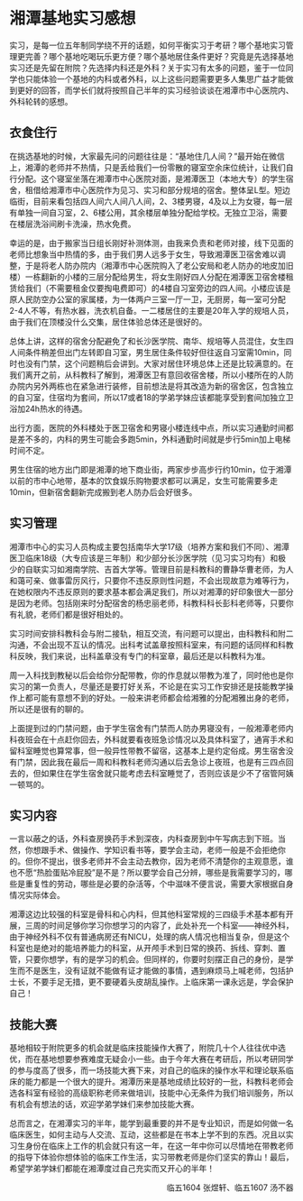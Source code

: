 # 湘潭基地实习感想

实习，是每一位五年制同学绕不开的话题，如何平衡实习于考研？哪个基地实习管理更完善？哪个基地吃喝玩乐更方便？哪个基地居住条件更好？究竟是先选择基地实习还是先留在附院？先选择内科还是外科？关于实习有太多的问题，鉴于一位同学也只能体验一个基地的内科或者外科，以上这些问题需要更多人集思广益才能做到更好的回答，而学长们就将按照自己半年的实习经验谈谈在湘潭市中心医院内、外科轮转的感想。

## 衣食住行

在挑选基地的时候，大家最先问的问题往往是：“基地住几人间？”最开始在微信上，湘潭的老师并不热情，只是丢给我们一份零散的寝室空余床位统计，让我们自行分配。这个寝室坐落在湘潭市中心医院对面，是湘潭医卫（本地大专）的学生宿舍，租借给湘潭市中心医院作为见习、实习和部分规培的宿舍。整体呈L型。短边临街，目前来看包括四人间六人间八人间，2、3楼男寝，4及以上为女寝，每一层有单独一间自习室，2、6楼公用，其余楼层单独分配给学校。无独立卫浴，需要在楼层洗浴间刷卡洗澡，热水免费。

幸运的是，由于搬家当日组长刚好补测体测，由我来负责和老师对接，线下见面的老师比想象当中热情的多，由于我们男人远多于女生，导致湘潭医卫宿舍难以调整，于是将老人防办院内（湘潭市中心医院购入了老公安局和老人防办的地皮加旧楼）一栋翻新的小楼的三层分配给男生，将女生刚好四人分配在湘潭医卫宿舍楼租赁给我们（不需要租金仅要掏电费即可）的4楼自习室旁边的四人间。小楼应该是原人民防空办公室的家属楼，为一体两户三室一厅一卫，无厨房，每一室可分配2-4人不等，有热水器，洗衣机自备。一二楼居住的主要是20年入学的规培人员，由于我们在顶楼没什么交集，居住体验总体还是很好的。

总体上讲，这样的宿舍分配避免了和长沙医学院、南华、规培等人员混住，女生四人间条件稍差但出门左转即自习室，男生居住条件较好但往返自习室需10min，同时也没有门禁，这个问题稍后会讲到。大家对居住环境总体上还是比较满意的。在我们离开之前，从科教科了解到，湘潭医卫有意回收宿舍楼，所以小楼所在的人防办院内另外两栋也在紧急进行装修，目前想法是将其改造为新的宿舍区，包含独立的自习室，住宿均为套间，所以17或者18的学弟学妹应该都能享受到套间加独立卫浴加24h热水的待遇。

出行方面，医院的外科楼处于医卫宿舍和男寝小楼连线中点，所以实习通勤时间都是差不多的，内科的男生可能会多跑5min，外科通勤时间就是步行5min加上电梯时间不定。

男生住宿的地方出门即是湘潭的地下商业街，两家步步高步行约10min，位于湘潭以前的市中心地带，基本的饮食娱乐购物要求都可以满足，女生可能需要多走10min，但新宿舍翻新完成搬到老人防办后会好很多。

## 实习管理

湘潭市中心的实习人员构成主要包括南华大学17级（培养方案和我们不同）、湘潭医卫临床18级（大专应该是三年制）和少部分长沙医学院（见习实习均有）和极少的自联实习如湘南学院、吉首大学等。管理目前是科教科的曹静华曹老师，为人和蔼可亲、做事雷厉风行，只要你不违反原则性问题，不会出现故意为难等行为，在她权限内不违反原则的要求基本都会满足我们，所以对湘潭的好印象很大一部分是因为老师。包括刚来时分配宿舍的杨忠丽老师，科教科科长彭科老师等，只要你有礼貌，老师们都是很好相处的。

实习时间安排科教科会与附二接轨，相互交流，有问题可以提出，由科教科和附二沟通，不会出现不互认的情况。出科考试盖章按照科室来，有问题的话同样和科教科反映，我们来说，出科盖章没有专门的科室章，最后还是以科教科为准。

周一入科找到教秘以后会给你分配带教，你的作息就以带教为准了，同时他也是你实习的第一负责人，尽量还是要打好关系，不论是在实习工作安排还是技能教学操作上都可能有意想不到的好处。一般来讲老师都会给湘雅的分配湘雅出身的老师，所以还是很有的聊的。

上面提到过的门禁问题，由于学生宿舍有门禁而人防办男寝没有，一般湘潭老师内科夜班会在十点赶你回去，外科就要看夜班急诊情况以及具体科室了，通宵手术和留科室睡觉也算常事，但一般异性带教不留宿，这基本上是约定俗成。男生宿舍没有门禁，因此我在最后一周和科教科老师沟通以后去急诊上夜班，也是有三四点回去的，但如果住在学生宿舍就只能考虑去科室睡觉了，否则应该是少不了宿管阿姨一顿骂的。

## 实习内容

一言以蔽之的话，外科查房换药手术到深夜，内科查房到中午写病志到下班。当然，你想跟手术、做操作、学知识看书等，要学会主动，老师一般是不会拒绝你的。但你不提出，很多老师并不会主动去教你，因为老师不清楚你的主观意愿，谁也不愿“热脸蛋贴冷屁股”是不是？所以要学会自己分辨，哪些是我需要学习的，哪些是重复性的劳动，哪些是必要的杂活等，个中滋味不便言说，需要大家根据自身情况实际体会。

湘潭这边比较强的科室是骨科和心内科，但其他科室常规的三四级手术基本都有开展，三周的时间足够你学习你想学习的内容了，此处补充一个科室——神经外科，由于神经外科不仅有普通病房还有NICU，处理的病人情况也相当复杂，但是这个科室也是绝对的能培养能力的科室，从开颅手术到日常的换药、拆线、穿刺、置管，只要你想学，有的是学习的机会。但同样的，你要时刻摆正自己的身份，是学生而不是医生，没有证就不能做有证才能做的事情，遇到麻烦马上喊老师，包括护士长，不要手足无措，更不要硬着头皮胡乱操作。上临床第一课永远是，学会保护自己！

## 技能大赛

基地相较于附院更多的机会就是临床技能操作大赛了，附院几十个人往往优中选优，而在基地想要参赛难度无疑会小一些。由于今年大赛在考研后，所以考研同学的参与度高了很多，而一场技能大赛下来，对自己的临床的操作水平和理论联系临床的能力都是一个很大的提升。湘潭历来是基地成绩比较好的一批，科教科老师会选各科室有经验的高级职称老师来做培训，技能中心无条件为我们培训服务，所以有机会有想法的话，欢迎学弟学妹们来参加技能大赛。

总而言之，在湘潭实习的半年，能学到最重要的并不是专业知识，而是如何做一名临床医生，如何主动与人交流、互动，这些都是在书本上学不到的东西。况且以实习生身份在临床上工作的机会就只有这一年，在这一年中你可以尽情地在带教老师的指导下体验你想体验的临床工作生活，实习带教老师是你们坚实的靠山！最后，希望学弟学妹们都能在湘潭度过自己充实而又开心的半年！ 

<p align="right">临五1604 张煜轩、临五1607 汤不器</p>